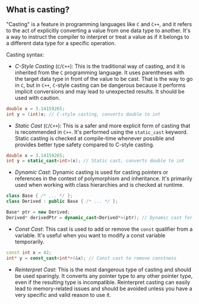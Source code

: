 ## What is casting?

"Casting" is a feature in programming languages like `C` and `C++`, and it refers to the act of explicitly converting a value from one data type to another. It's a way to instruct the compiler to interpret or treat a value as if it belongs to a different data type for a specific operation.

Casting syntax:
- *C-Style Casting* (`C`/`C++`): This is the traditional way of casting, and it is inherited from the `C` programming language. It uses parentheses with the target data type in front of the value to be cast. That is the way to go in `C`, but in `C++`, `C`-style casting can be dangerous because it performs implicit conversions and may lead to unexpected results. It should be used with caution.
```cpp
double x = 3.14159265;
int y = (int)x; // C-style casting, converts double to int
```
- *Static Cast* (`C`/`C++`): This is a safer and more explicit form of casting that is recommended in `C++`. It's performed using the `static_cast` keyword. Static casting is checked at compile-time whenever possible and provides better type safety compared to C-style casting.
```cpp
double x = 3.14159265;
int y = static_cast<int>(x); // Static cast, converts double to int
```
- *Dynamic Cast*: Dynamic casting is used for casting pointers or references in the context of polymorphism and inheritance. It's primarily used when working with class hierarchies and is checked at runtime.
```cpp
class Base { /* ... */ };
class Derived : public Base { /* ... */ };

Base* ptr = new Derived;
Derived* derivedPtr = dynamic_cast<Derived*>(ptr); // Dynamic cast for pointers
```
- *Const Cast*: This cast is used to add or remove the `const` qualifier from a variable. It's useful when you want to modify a const variable temporarily.
```cpp
const int x = 42;
int* y = const_cast<int*>(&x); // Const cast to remove constness
```
- *Reinterpret Cast*: This is the most dangerous type of casting and should be used sparingly. It converts any pointer type to any other pointer type, even if the resulting type is incompatible. Reinterpret casting can easily lead to memory-related issues and should be avoided unless you have a very specific and valid reason to use it.
